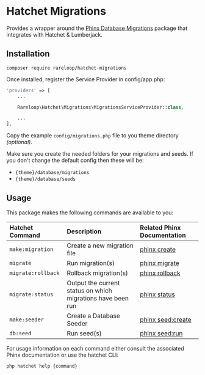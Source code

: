# Hatchet Migrations

Provides a wrapper around the [Phinx Database Migrations](https://phinx.org/) package that integrates with Hatchet & Lumberjack.

## Installation

`composer require rareloop/hatchet-migrations`

Once installed, register the Service Provider in config/app.php:

```php
'providers' => [
    ...

    Rareloop\Hatchet\Migrations\MigrationsServiceProvider::class,

    ...
],
```

Copy the example `config/migrations.php` file to you theme directory _(optional)_.

Make sure you create the needed folders for your migrations and seeds. If you don't change the default config then these will be:

- `{theme}/database/migrations`
- `{theme}/database/seeds`

## Usage

This package makes the following commands are available to you:

| Hatchet Command | Description | Related Phinx Documentation |
| :--- | :--- | :--- |
| `make:migration` | Create a new migration file | [phinx create](https://book.cakephp.org/phinx/0/en/migrations.html#creating-a-new-migration) |
| `migrate`  |Run migration(s) | [phinx migrate](https://book.cakephp.org/phinx/0/en/commands.html#the-migrate-command) |
| `migrate:rollback` | Rollback migration(s) | [phinx rollback](https://book.cakephp.org/phinx/0/en/commands.html#the-rollback-command) |
| `migrate:status` | Output the current status on which migrations have been run | [phinx status](https://book.cakephp.org/phinx/0/en/commands.html#the-status-command) |
| `make:seeder` | Create a Database Seeder | [phinx seed:create](https://book.cakephp.org/phinx/0/en/seeding.html) |
| `db:seed` | Run seed(s) | [phinx seed:run](https://book.cakephp.org/phinx/0/en/commands.html#the-seed-run-command) |

For usage information on each command either consult the associated Phinx documentation or use the hatchet CLI:

`php hatchet help {command}`
